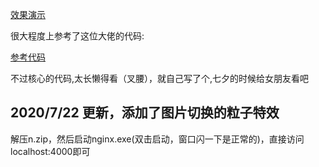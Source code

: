 
[效果演示](http://a.love614.live)

很大程度上参考了这位大佬的代码:

[参考代码](https://github.com/msterzhang/love)

不过核心的代码,太长懒得看（叉腰），就自己写了个,七夕的时候给女朋友看吧

## 2020/7/22 更新，添加了图片切换的粒子特效

解压n.zip，然后启动nginx.exe(双击启动，窗口闪一下是正常的)，直接访问localhost:4000即可

 